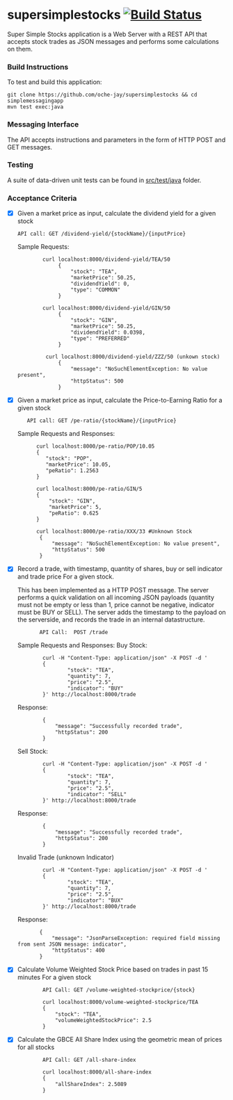 # supersimplestocks [![Build Status](https://travis-ci.org/oche-jay/supersimplestocks.svg?branch=master)](https://travis-ci.org/oche-jay/supersimplestocks)

Super Simple Stocks application is a Web Server with a REST API that accepts stock trades as JSON messages and performs
some calculations on them.

### Build Instructions
To test and build this application:

    git clone https://github.com/oche-jay/supersimplestocks && cd simplemessagingapp
    mvn test exec:java
    
### Messaging Interface
 The API accepts instructions and parameters in the form of HTTP POST and GET messages.
  
 ### Testing
A suite of data-driven unit tests can be found in  [src/test/java](/src/test/java/) folder.

 ### Acceptance Criteria                             

  - [x] Given a market price as input, calculate the dividend yield for a given stock  
        
        API call: GET /dividend-yield/{stockName}/{inputPrice}
        
       Sample Requests: 
  
                curl localhost:8000/dividend-yield/TEA/50 
                     {
                         "stock": "TEA",
                         "marketPrice": 50.25,
                         "dividendYield": 0,
                         "type": "COMMON"
                     }

                curl localhost:8000/dividend-yield/GIN/50  
                     {
                         "stock": "GIN",
                         "marketPrice": 50.25,
                         "dividendYield": 0.0398,
                         "type": "PREFERRED"
                     }

                 curl localhost:8000/dividend-yield/ZZZ/50 (unkown stock)
                     {
                         "message": "NoSuchElementException: No value present",
                         "httpStatus": 500
                     }

  - [x]  Given a market price as input, calculate the Price-to-Earning Ratio for a given stock  
         
            API call: GET /pe-ratio/{stockName}/{inputPrice}
                   
     Sample Requests and Responses:  
           
               curl localhost:8000/pe-ratio/POP/10.05  
               {
                  "stock": "POP",
                  "marketPrice": 10.05,
                  "peRatio": 1.2563
               }

               curl localhost:8000/pe-ratio/GIN/5    
               {
                   "stock": "GIN",
                   "marketPrice": 5,
                   "peRatio": 0.625
               }          

               curl localhost:8000/pe-ratio/XXX/33 #Unknown Stock
                {
                    "message": "NoSuchElementException: No value present",
                    "httpStatus": 500
                }
            
  - [x] Record a trade, with timestamp, quantity of shares, buy or sell indicator and trade price For a given stock.
  
    This has been implemented as a HTTP POST message. The server performs a quick validation on all incoming 
    JSON payloads (quantity must not be empty or less than 1, price cannot be negative, indicator 
    must be BUY or SELL). The server adds the timestamp to the payload on the serverside, and records the trade
    in an internal datastructure.

               API Call:  POST /trade
               
    Sample Requests and Responses: 
    Buy Stock: 

                curl -H "Content-Type: application/json" -X POST -d ' 
                {
                        "stock": "TEA",
                        "quantity": 7,
                        "price": "2.5",
                        "indicator": "BUY"
                }' http://localhost:8000/trade

     Response:

                {
                    "message": "Successfully recorded trade",
                    "httpStatus": 200
                }

     Sell Stock:

                curl -H "Content-Type: application/json" -X POST -d ' 
                {
                        "stock": "TEA",
                        "quantity": 7,
                        "price": "2.5",
                        "indicator": "SELL"
                }' http://localhost:8000/trade

      Response:

                {
                    "message": "Successfully recorded trade",
                    "httpStatus": 200
                }

      Invalid Trade (unknown Indicator)

                curl -H "Content-Type: application/json" -X POST -d ' 
                {
                        "stock": "TEA",
                        "quantity": 7,
                        "price": "2.5",
                        "indicator": "BUX"
                }' http://localhost:8000/trade
                
     Response: 

               {
                   "message": "JsonParseException: required field missing from sent JSON message: indicator",
                   "httpStatus": 400
               }

                
  - [x] Calculate Volume Weighted Stock Price based on trades in past 15 minutes For a given stock
        
                API Call: GET /volume-weighted-stockprice/{stock}
        
                curl localhost:8000/volume-weighted-stockprice/TEA
                {
                    "stock": "TEA",
                    "volumeWeightedStockPrice": 2.5
                }
  
  
  - [x] Calculate the GBCE All Share Index using the geometric mean of prices for all stocks
        
                API Call: GET /all-share-index

                curl localhost:8000/all-share-index
                {
                    "allShareIndex": 2.5089
                }
        
        

